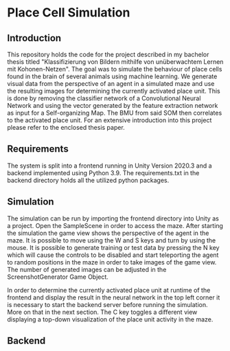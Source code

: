 # Place Cell Simulation

## Introduction
This repository holds the code for the project described in my bachelor thesis titled "Klassifizierung von Bildern mithilfe von unüberwachtem Lernen mit Kohonen-Netzen". The goal was to simulate the behaviour of place cells found in the brain of several animals using machine learning. We generate visual data from the perspective of an agent in a simulated maze and use the resulting images for determining the currently activated place unit. This is done by removing the classifier network of a Convolutional Neural Network and using the vector generated by the feature extraction network as input for a Self-organizing Map. The BMU from said SOM then correlates to the activated place unit. For an extensive introduction into this project please refer to the enclosed thesis paper.

## Requirements

The system is split into a frontend running in Unity Version 2020.3 and a backend implemented using Python 3.9. The requirements.txt in the backend directory holds all the utilized python packages.


## Simulation
The simulation can be run by importing the frontend directory into Unity as a project. Open the SampleScene in order to access the maze. After starting the simulation the game view shows the perspective of the agent in the maze. It is possible to move using the W and S keys and turn by using the mouse. It is possible to generate training or test data by pressing the N key which will cause the controls to be disabled and start teleporting the agent to random positions in the maze in order to take images of the game view. The number of generated images can be adjusted in the ScreenshotGenerator Game Object.

In order to determine the currently activated place unit at runtime of the frontend and display the result in the neural network in the top left corner it is necessary to start the backend server before running the simulation. More on that in the next section. The C key toggles a different view displaying a top-down visualization of the place unit activity in the maze.

## Backend
